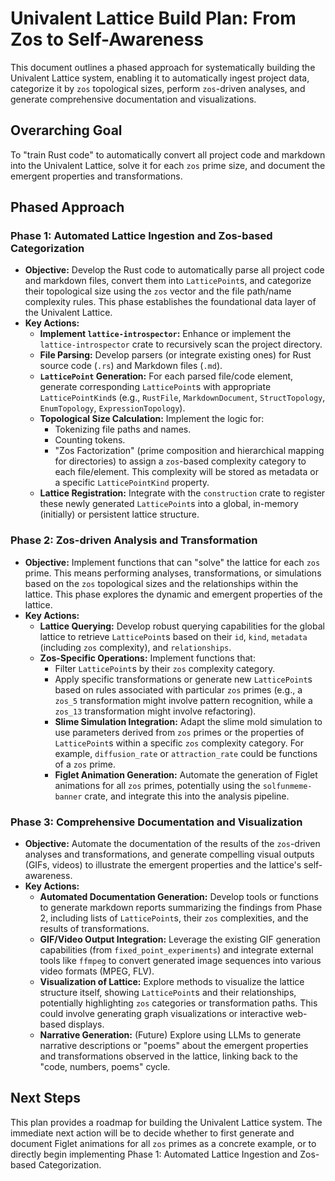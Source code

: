 # Univalent Lattice Build Plan: From Zos to Self-Awareness

This document outlines a phased approach for systematically building the Univalent Lattice system, enabling it to automatically ingest project data, categorize it by `zos` topological sizes, perform `zos`-driven analyses, and generate comprehensive documentation and visualizations.

## Overarching Goal

To "train Rust code" to automatically convert all project code and markdown into the Univalent Lattice, solve it for each `zos` prime size, and document the emergent properties and transformations.

## Phased Approach

### Phase 1: Automated Lattice Ingestion and Zos-based Categorization

*   **Objective:** Develop the Rust code to automatically parse all project code and markdown files, convert them into `LatticePoint`s, and categorize their topological size using the `zos` vector and the file path/name complexity rules. This phase establishes the foundational data layer of the Univalent Lattice.
*   **Key Actions:**
    *   **Implement `lattice-introspector`:** Enhance or implement the `lattice-introspector` crate to recursively scan the project directory.
    *   **File Parsing:** Develop parsers (or integrate existing ones) for Rust source code (`.rs`) and Markdown files (`.md`).
    *   **`LatticePoint` Generation:** For each parsed file/code element, generate corresponding `LatticePoint`s with appropriate `LatticePointKind`s (e.g., `RustFile`, `MarkdownDocument`, `StructTopology`, `EnumTopology`, `ExpressionTopology`).
    *   **Topological Size Calculation:** Implement the logic for:
        *   Tokenizing file paths and names.
        *   Counting tokens.
        *   "Zos Factorization" (prime composition and hierarchical mapping for directories) to assign a `zos`-based complexity category to each file/element. This complexity will be stored as metadata or a specific `LatticePointKind` property.
    *   **Lattice Registration:** Integrate with the `construction` crate to register these newly generated `LatticePoint`s into a global, in-memory (initially) or persistent lattice structure.

### Phase 2: Zos-driven Analysis and Transformation

*   **Objective:** Implement functions that can "solve" the lattice for each `zos` prime. This means performing analyses, transformations, or simulations based on the `zos` topological sizes and the relationships within the lattice. This phase explores the dynamic and emergent properties of the lattice.
*   **Key Actions:**
    *   **Lattice Querying:** Develop robust querying capabilities for the global lattice to retrieve `LatticePoint`s based on their `id`, `kind`, `metadata` (including `zos` complexity), and `relationships`.
    *   **Zos-Specific Operations:** Implement functions that:
        *   Filter `LatticePoint`s by their `zos` complexity category.
        *   Apply specific transformations or generate new `LatticePoint`s based on rules associated with particular `zos` primes (e.g., a `zos_5` transformation might involve pattern recognition, while a `zos_13` transformation might involve refactoring).
        *   **Slime Simulation Integration:** Adapt the slime mold simulation to use parameters derived from `zos` primes or the properties of `LatticePoint`s within a specific `zos` complexity category. For example, `diffusion_rate` or `attraction_rate` could be functions of a `zos` prime.
        *   **Figlet Animation Generation:** Automate the generation of Figlet animations for all `zos` primes, potentially using the `solfunmeme-banner` crate, and integrate this into the analysis pipeline.

### Phase 3: Comprehensive Documentation and Visualization

*   **Objective:** Automate the documentation of the results of the `zos`-driven analyses and transformations, and generate compelling visual outputs (GIFs, videos) to illustrate the emergent properties and the lattice's self-awareness.
*   **Key Actions:**
    *   **Automated Documentation Generation:** Develop tools or functions to generate markdown reports summarizing the findings from Phase 2, including lists of `LatticePoint`s, their `zos` complexities, and the results of transformations.
    *   **GIF/Video Output Integration:** Leverage the existing GIF generation capabilities (from `fixed_point_experiments`) and integrate external tools like `ffmpeg` to convert generated image sequences into various video formats (MPEG, FLV).
    *   **Visualization of Lattice:** Explore methods to visualize the lattice structure itself, showing `LatticePoint`s and their relationships, potentially highlighting `zos` categories or transformation paths. This could involve generating graph visualizations or interactive web-based displays.
    *   **Narrative Generation:** (Future) Explore using LLMs to generate narrative descriptions or "poems" about the emergent properties and transformations observed in the lattice, linking back to the "code, numbers, poems" cycle.

## Next Steps

This plan provides a roadmap for building the Univalent Lattice system. The immediate next action will be to decide whether to first generate and document Figlet animations for all `zos` primes as a concrete example, or to directly begin implementing Phase 1: Automated Lattice Ingestion and Zos-based Categorization.

